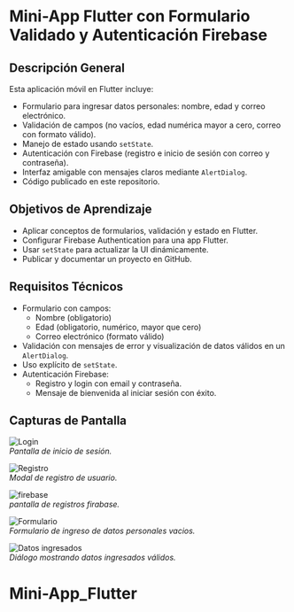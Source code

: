# Mini-App Flutter con Formulario Validado y Autenticación Firebase

## Descripción General

Esta aplicación móvil en Flutter incluye:

- Formulario para ingresar datos personales: nombre, edad y correo electrónico.
- Validación de campos (no vacíos, edad numérica mayor a cero, correo con formato válido).
- Manejo de estado usando `setState`.
- Autenticación con Firebase (registro e inicio de sesión con correo y contraseña).
- Interfaz amigable con mensajes claros mediante `AlertDialog`.
- Código publicado en este repositorio.

## Objetivos de Aprendizaje

- Aplicar conceptos de formularios, validación y estado en Flutter.
- Configurar Firebase Authentication para una app Flutter.
- Usar `setState` para actualizar la UI dinámicamente.
- Publicar y documentar un proyecto en GitHub.

## Requisitos Técnicos

- Formulario con campos:
    - Nombre (obligatorio)
    - Edad (obligatorio, numérico, mayor que cero)
    - Correo electrónico (formato válido)
- Validación con mensajes de error y visualización de datos válidos en un `AlertDialog`.
- Uso explícito de `setState`.
- Autenticación Firebase:
    - Registro y login con email y contraseña.
    - Mensaje de bienvenida al iniciar sesión con éxito.

## Capturas de Pantalla

![Login](./assets/login-ingreso_datos.png)  
*Pantalla de inicio de sesión.*

![Registro](./assets/login-introduciendo_registros.png)  
*Modal de registro de usuario.*

![firebase](./assets/login-firebase.png)  
*pantalla de registros firabase.*

![Formulario](./assets/formulario-validacion_datos_vacios.png)  
*Formulario de ingreso de datos personales vacios.*

![Datos ingresados](./assets/formulario-confirmacion_datos_ingresados.png)  
*Diálogo mostrando datos ingresados válidos.*      
# Mini-App_Flutter
